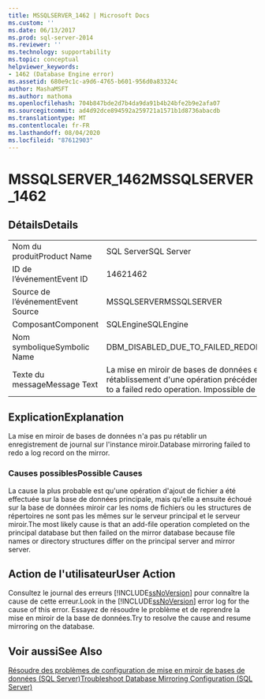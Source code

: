 ```yaml
---
title: MSSQLSERVER_1462 | Microsoft Docs
ms.custom: ''
ms.date: 06/13/2017
ms.prod: sql-server-2014
ms.reviewer: ''
ms.technology: supportability
ms.topic: conceptual
helpviewer_keywords:
- 1462 (Database Engine error)
ms.assetid: 680e9c1c-a9d6-4765-b601-956d0a83324c
author: MashaMSFT
ms.author: mathoma
ms.openlocfilehash: 704b847bde2d7b4da9da91b4b24bfe2b9e2afa07
ms.sourcegitcommit: ad4d92dce894592a259721a1571b1d8736abacdb
ms.translationtype: MT
ms.contentlocale: fr-FR
ms.lasthandoff: 08/04/2020
ms.locfileid: "87612903"
---
```

# <a name="mssqlserver_1462"></a><span data-ttu-id="985da-102">MSSQLSERVER_1462</span><span class="sxs-lookup"><span data-stu-id="985da-102">MSSQLSERVER_1462</span></span>
    
## <a name="details"></a><span data-ttu-id="985da-103">Détails</span><span class="sxs-lookup"><span data-stu-id="985da-103">Details</span></span>  
  
|||  
|-|-|  
|<span data-ttu-id="985da-104">Nom du produit</span><span class="sxs-lookup"><span data-stu-id="985da-104">Product Name</span></span>|<span data-ttu-id="985da-105">SQL Server</span><span class="sxs-lookup"><span data-stu-id="985da-105">SQL Server</span></span>|  
|<span data-ttu-id="985da-106">ID de l’événement</span><span class="sxs-lookup"><span data-stu-id="985da-106">Event ID</span></span>|<span data-ttu-id="985da-107">1462</span><span class="sxs-lookup"><span data-stu-id="985da-107">1462</span></span>|  
|<span data-ttu-id="985da-108">Source de l’événement</span><span class="sxs-lookup"><span data-stu-id="985da-108">Event Source</span></span>|<span data-ttu-id="985da-109">MSSQLSERVER</span><span class="sxs-lookup"><span data-stu-id="985da-109">MSSQLSERVER</span></span>|  
|<span data-ttu-id="985da-110">Composant</span><span class="sxs-lookup"><span data-stu-id="985da-110">Component</span></span>|<span data-ttu-id="985da-111">SQLEngine</span><span class="sxs-lookup"><span data-stu-id="985da-111">SQLEngine</span></span>|  
|<span data-ttu-id="985da-112">Nom symbolique</span><span class="sxs-lookup"><span data-stu-id="985da-112">Symbolic Name</span></span>|<span data-ttu-id="985da-113">DBM_DISABLED_DUE_TO_FAILED_REDO</span><span class="sxs-lookup"><span data-stu-id="985da-113">DBM_DISABLED_DUE_TO_FAILED_REDO</span></span>|  
|<span data-ttu-id="985da-114">Texte du message</span><span class="sxs-lookup"><span data-stu-id="985da-114">Message Text</span></span>|<span data-ttu-id="985da-115">La mise en miroir de bases de données est désactivée en raison de l'échec du rétablissement d'une opération précédente.</span><span class="sxs-lookup"><span data-stu-id="985da-115">Database mirroring is disabled due to a failed redo operation.</span></span> <span data-ttu-id="985da-116">Impossible de reprendre.</span><span class="sxs-lookup"><span data-stu-id="985da-116">Unable to resume.</span></span>|  
  
## <a name="explanation"></a><span data-ttu-id="985da-117">Explication</span><span class="sxs-lookup"><span data-stu-id="985da-117">Explanation</span></span>  
 <span data-ttu-id="985da-118">La mise en miroir de bases de données n'a pas pu rétablir un enregistrement de journal sur l'instance miroir.</span><span class="sxs-lookup"><span data-stu-id="985da-118">Database mirroring failed to redo a log record on the mirror.</span></span>  
  
### <a name="possible-causes"></a><span data-ttu-id="985da-119">Causes possibles</span><span class="sxs-lookup"><span data-stu-id="985da-119">Possible Causes</span></span>  
 <span data-ttu-id="985da-120">La cause la plus probable est qu'une opération d'ajout de fichier a été effectuée sur la base de données principale, mais qu'elle a ensuite échoué sur la base de données miroir car les noms de fichiers ou les structures de répertoires ne sont pas les mêmes sur le serveur principal et le serveur miroir.</span><span class="sxs-lookup"><span data-stu-id="985da-120">The most likely cause is that an add-file operation completed on the principal database but then failed on the mirror database because file names or directory structures differ on the principal server and mirror server.</span></span>  
  
## <a name="user-action"></a><span data-ttu-id="985da-121">Action de l'utilisateur</span><span class="sxs-lookup"><span data-stu-id="985da-121">User Action</span></span>  
 <span data-ttu-id="985da-122">Consultez le journal des erreurs [!INCLUDE[ssNoVersion](../../includes/ssnoversion-md.md)] pour connaître la cause de cette erreur.</span><span class="sxs-lookup"><span data-stu-id="985da-122">Look in the [!INCLUDE[ssNoVersion](../../includes/ssnoversion-md.md)] error log for the cause of this error.</span></span> <span data-ttu-id="985da-123">Essayez de résoudre le problème et de reprendre la mise en miroir de la base de données.</span><span class="sxs-lookup"><span data-stu-id="985da-123">Try to resolve the cause and resume mirroring on the database.</span></span>  
  
## <a name="see-also"></a><span data-ttu-id="985da-124">Voir aussi</span><span class="sxs-lookup"><span data-stu-id="985da-124">See Also</span></span>  
 [<span data-ttu-id="985da-125">Résoudre des problèmes de configuration de mise en miroir de bases de données &#40;SQL Server&#41;</span><span class="sxs-lookup"><span data-stu-id="985da-125">Troubleshoot Database Mirroring Configuration &#40;SQL Server&#41;</span></span>](../../database-engine/database-mirroring/troubleshoot-database-mirroring-configuration-sql-server.md)  
  
  
